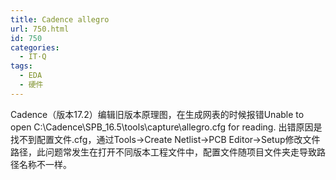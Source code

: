 ```yaml
---
title: Cadence allegro
url: 750.html
id: 750
categories:
  - IT·Q
tags:
  - EDA
  - 硬件
---
```


Cadence（版本17.2）编辑旧版本原理图，在生成网表的时候报错Unable to open C:\\Cadence\\SPB_16.5\\tools\\capture\\allegro.cfg for reading. 出错原因是找不到配置文件.cfg，通过Tools->Create Netlist->PCB Editor->Setup修改文件路径，此问题常发生在打开不同版本工程文件中，配置文件随项目文件夹走导致路径名称不一样。